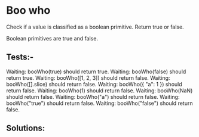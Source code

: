 # Boo who

Check if a value is classified as a boolean primitive. Return true or false.

Boolean primitives are true and false.

## Tests:-

Waiting: booWho(true) should return true.
Waiting: booWho(false) should return true.
Waiting: booWho([1, 2, 3]) should return false.
Waiting: booWho([].slice) should return false.
Waiting: booWho({ "a": 1 }) should return false.
Waiting: booWho(1) should return false.
Waiting: booWho(NaN) should return false.
Waiting: booWho("a") should return false.
Waiting: booWho("true") should return false.
Waiting: booWho("false") should return false.

## Solutions:
